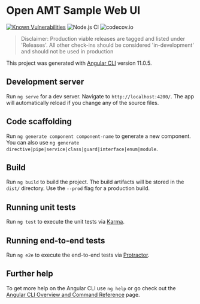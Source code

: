 # Open AMT Sample Web UI

[![Known Vulnerabilities](https://snyk.io/test/github/open-amt-cloud-toolkit/sample-web-ui/badge.svg?targetFile=package.json)](https://snyk.io/test/github/open-amt-cloud-toolkit/sample-web-ui?targetFile=package.json) ![Node.js CI](https://github.com/open-amt-cloud-toolkit/sample-web-ui/workflows/Node.js%20CI/badge.svg) ![codecov.io](https://codecov.io/github/open-amt-cloud-toolkit/sample-web-ui/coverage.svg?branch=master)


> Disclaimer: Production viable releases are tagged and listed under 'Releases'.  All other check-ins should be considered 'in-development' and should not be used in production

This project was generated with [Angular CLI](https://github.com/angular/angular-cli) version 11.0.5.

## Development server

Run `ng serve` for a dev server. Navigate to `http://localhost:4200/`. The app will automatically reload if you change any of the source files.

## Code scaffolding

Run `ng generate component component-name` to generate a new component. You can also use `ng generate directive|pipe|service|class|guard|interface|enum|module`.

## Build

Run `ng build` to build the project. The build artifacts will be stored in the `dist/` directory. Use the `--prod` flag for a production build.

## Running unit tests

Run `ng test` to execute the unit tests via [Karma](https://karma-runner.github.io).

## Running end-to-end tests

Run `ng e2e` to execute the end-to-end tests via [Protractor](http://www.protractortest.org/).

## Further help

To get more help on the Angular CLI use `ng help` or go check out the [Angular CLI Overview and Command Reference](https://angular.io/cli) page.

